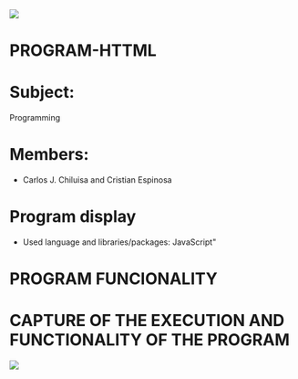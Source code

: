 
<img src="https://github.com/SNEIDER31LM/SwitchandFuctions/assets/169932054/9f1b9456-818c-4289-acd1-b3b4e573d86d">

# PROGRAM-HTTML
# Subject:

Programming

# Members:

* Carlos J. Chiluisa and Cristian Espinosa

# Program display

* Used language and libraries/packages: JavaScript"

# PROGRAM FUNCIONALITY



# CAPTURE OF THE EXECUTION AND FUNCTIONALITY OF THE PROGRAM
<img src="https://github.com/CarlosJoels/PROGRAM-HTTML/assets/169932054/9246ff39-822b-45f6-b727-a7af623ec98b">


